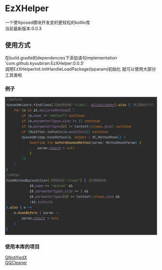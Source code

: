# EzXHelper
一个使Xposed模块开发变的更轻松的kotlin库    
当前最新版本:0.0.3
## 使用方式
在build.gradle的dependencies下添加语句implementation 'com.github.kyuubiran:EzXHelper:0.0.3'  
调用EzXHelperInit.initHandleLoadPackage(lpparam)初始化 就可以使用大部分工具类啦
### 例子
![image](example/example.png)
### 使用本库的项目
[QNotifiedX](https://github.com/QNotifiedX/QNotifiedX)    
[QQCleaner](https://github.com/KyuubiRan/QQCleaner)
